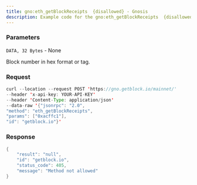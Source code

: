 ```yaml
---
title: gno:eth_getBlockReceipts  {disallowed} - Gnosis
description: Example code for the gno:eth_getBlockReceipts  {disallowed} json-rpc method. Сomplete guide on how to use gno:eth_getBlockReceipts  {disallowed} json-rpc in GetBlock.io Web3 documentation.
---
```


### Parameters


`DATA, 32 Bytes` - None

Block number in hex format or tag.

### Request

``` java
curl --location --request POST 'https://gno.getblock.io/mainnet/' 
--header 'x-api-key: YOUR-API-KEY' 
--header 'Content-Type: application/json' 
--data-raw '{"jsonrpc": "2.0",
"method": "eth_getBlockReceipts",
"params": ["0xacffc1"],
"id": "getblock.io"}'
```

###  Response

``` java
{
    "result": "null",
    "id": "getblock.io",
    "status_code": 405,
    "message": "Method not allowed"
}
```

